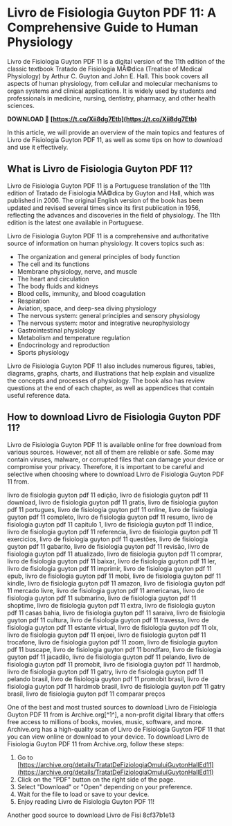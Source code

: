 
 
# Livro de Fisiologia Guyton PDF 11: A Comprehensive Guide to Human Physiology
 
Livro de Fisiologia Guyton PDF 11 is a digital version of the 11th edition of the classic textbook Tratado de Fisiologia MÃ©dica (Treatise of Medical Physiology) by Arthur C. Guyton and John E. Hall. This book covers all aspects of human physiology, from cellular and molecular mechanisms to organ systems and clinical applications. It is widely used by students and professionals in medicine, nursing, dentistry, pharmacy, and other health sciences.
 
**DOWNLOAD 🌟 [https://t.co/Xii8dg7Etb](https://t.co/Xii8dg7Etb)**


 
In this article, we will provide an overview of the main topics and features of Livro de Fisiologia Guyton PDF 11, as well as some tips on how to download and use it effectively.
 
## What is Livro de Fisiologia Guyton PDF 11?
 
Livro de Fisiologia Guyton PDF 11 is a Portuguese translation of the 11th edition of Tratado de Fisiologia MÃ©dica by Guyton and Hall, which was published in 2006. The original English version of the book has been updated and revised several times since its first publication in 1956, reflecting the advances and discoveries in the field of physiology. The 11th edition is the latest one available in Portuguese.
 
Livro de Fisiologia Guyton PDF 11 is a comprehensive and authoritative source of information on human physiology. It covers topics such as:
 
- The organization and general principles of body function
- The cell and its functions
- Membrane physiology, nerve, and muscle
- The heart and circulation
- The body fluids and kidneys
- Blood cells, immunity, and blood coagulation
- Respiration
- Aviation, space, and deep-sea diving physiology
- The nervous system: general principles and sensory physiology
- The nervous system: motor and integrative neurophysiology
- Gastrointestinal physiology
- Metabolism and temperature regulation
- Endocrinology and reproduction
- Sports physiology

Livro de Fisiologia Guyton PDF 11 also includes numerous figures, tables, diagrams, graphs, charts, and illustrations that help explain and visualize the concepts and processes of physiology. The book also has review questions at the end of each chapter, as well as appendices that contain useful reference data.
 
## How to download Livro de Fisiologia Guyton PDF 11?
 
Livro de Fisiologia Guyton PDF 11 is available online for free download from various sources. However, not all of them are reliable or safe. Some may contain viruses, malware, or corrupted files that can damage your device or compromise your privacy. Therefore, it is important to be careful and selective when choosing where to download Livro de Fisiologia Guyton PDF 11 from.
 
livro de fisiologia guyton pdf 11 edição,  livro de fisiologia guyton pdf 11 download,  livro de fisiologia guyton pdf 11 gratis,  livro de fisiologia guyton pdf 11 portugues,  livro de fisiologia guyton pdf 11 online,  livro de fisiologia guyton pdf 11 completo,  livro de fisiologia guyton pdf 11 resumo,  livro de fisiologia guyton pdf 11 capitulo 1,  livro de fisiologia guyton pdf 11 indice,  livro de fisiologia guyton pdf 11 referencia,  livro de fisiologia guyton pdf 11 exercicios,  livro de fisiologia guyton pdf 11 questões,  livro de fisiologia guyton pdf 11 gabarito,  livro de fisiologia guyton pdf 11 revisão,  livro de fisiologia guyton pdf 11 atualizado,  livro de fisiologia guyton pdf 11 comprar,  livro de fisiologia guyton pdf 11 baixar,  livro de fisiologia guyton pdf 11 ler,  livro de fisiologia guyton pdf 11 imprimir,  livro de fisiologia guyton pdf 11 epub,  livro de fisiologia guyton pdf 11 mobi,  livro de fisiologia guyton pdf 11 kindle,  livro de fisiologia guyton pdf 11 amazon,  livro de fisiologia guyton pdf 11 mercado livre,  livro de fisiologia guyton pdf 11 americanas,  livro de fisiologia guyton pdf 11 submarino,  livro de fisiologia guyton pdf 11 shoptime,  livro de fisiologia guyton pdf 11 extra,  livro de fisiologia guyton pdf 11 casas bahia,  livro de fisiologia guyton pdf 11 saraiva,  livro de fisiologia guyton pdf 11 cultura,  livro de fisiologia guyton pdf 11 travessa,  livro de fisiologia guyton pdf 11 estante virtual,  livro de fisiologia guyton pdf 11 olx,  livro de fisiologia guyton pdf 11 enjoei,  livro de fisiologia guyton pdf 11 trocafone,  livro de fisiologia guyton pdf 11 zoom,  livro de fisiologia guyton pdf 11 buscape,  livro de fisiologia guyton pdf 11 bondfaro,  livro de fisiologia guyton pdf 11 jacadilo,  livro de fisiologia guyton pdf 11 pelando,  livro de fisiologia guyton pdf 11 promobit,  livro de fisiologia guyton pdf 11 hardmob,  livro de fisiologia guyton pdf 11 gatry,  livro de fisiologia guyton pdf 11 pelando brasil,  livro de fisiologia guyton pdf 11 promobit brasil,  livro de fisiologia guyton pdf 11 hardmob brasil,  livro de fisiologia guyton pdf 11 gatry brasil,  livro de fisiologia guyton pdf 11 comparar preços
 
One of the best and most trusted sources to download Livro de Fisiologia Guyton PDF 11 from is Archive.org[^1^], a non-profit digital library that offers free access to millions of books, movies, music, software, and more. Archive.org has a high-quality scan of Livro de Fisiologia Guyton PDF 11 that you can view online or download to your device. To download Livro de Fisiologia Guyton PDF 11 from Archive.org, follow these steps:

1. Go to [https://archive.org/details/TratatDeFiziologiaOmuluiGuytonHallEd11](https://archive.org/details/TratatDeFiziologiaOmuluiGuytonHallEd11)
2. Click on the "PDF" button on the right side of the page.
3. Select "Download" or "Open" depending on your preference.
4. Wait for the file to load or save to your device.
5. Enjoy reading Livro de Fisiologia Guyton PDF 11!

Another good source to download Livro de Fisi
 8cf37b1e13
 
